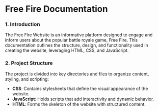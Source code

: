 # Free Fire Documentation

### 1. Introduction
The Free Fire Website is an informative platform designed to engage and inform users about the popular battle royale game, Free Fire. This documentation outlines the structure, design, and functionality used in creating the website, leveraging HTML, CSS, and JavaScript.

### 2. Project Structure
The project is divided into key directories and files to organize content, styling, and scripting:
- **CSS**: Contains stylesheets that define the visual appearance of the website.
- **JavaScript**: Holds scripts that add interactivity and dynamic behavior.
- **HTML**: Forms the skeleton of the website with structured content.
